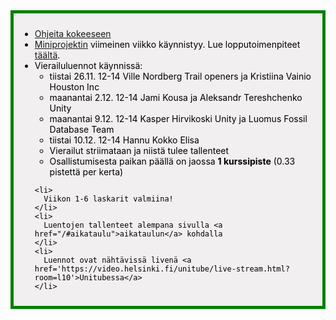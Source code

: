 <div style="color:black; border-style: solid; border-width: thick; border-color: green; padding: 10px; margin-bottom: 15px; padding: 10px; background-color: #F1EFEF;">

  <ul>
    <li>
      <a href='/ohje_kokeeseen'>Ohjeita kokeeseen</a>
    </li>
    <li>
      <a href="/miniprojekti">Miniprojektin</a> viimeinen viikko käynnistyy. Lue lopputoimenpiteet <a href="/miniprojektin_arvosteluperusteet/#lopputoimenpiteet">täältä</a>.
    </li>
    <li>
      Vierailuluennot käynnissä:
      <ul>
        <li>
          tiistai 26.11. 12-14 Ville Nordberg Trail openers ja Kristiina Vainio Houston Inc
        </li>
        <li>
          maanantai 2.12. 12-14 Jami Kousa ja Aleksandr Tereshchenko Unity
        </li>
        <li>maanantai 9.12. 12-14 Kasper Hirvikoski Unity ja Luomus Fossil Database Team</li>
        <li>tiistai 10.12. 12-14 Hannu Kokko Elisa</li>
        <li>
            Vierailut striimataan ja niistä tulee tallenteet
          </li>
        <li>
          Osallistumisesta paikan päällä on jaossa <strong>1 kurssipiste</strong> (0.33 pistettä per kerta)
        </li>
      </ul>
    </li>

    <li>
      Viikon 1-6 laskarit valmiina!
    </li>
    <li>
      Luentojen tallenteet alempana sivulla <a href="/#aikataulu">aikataulun</a> kohdalla
    </li>
    <li>
      Luennot ovat nähtävissä livenä <a href='https://video.helsinki.fi/unitube/live-stream.html?room=l10'>Unitubessa</a>
    </li>

  </ul>

</div>